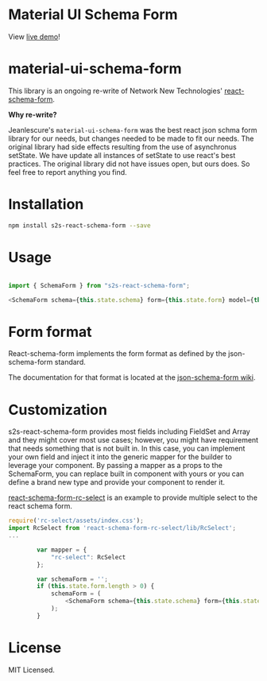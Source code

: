 # Material UI Schema Form

View [live demo]( )!

# material-ui-schema-form

This library is an ongoing re-write of Network New Technologies' [react-schema-form](https://github.com/networknt/react-schema-form).

**Why re-write?**

Jeanlescure's `material-ui-schema-form` was the best react json schma form library for our needs, but changes needed to be made to fit our needs. 
The original library had side effects resulting from the use of asynchronus setState. We have update all instances of setState to use react's best practices.
The original library did not have issues open, but ours does. So feel free to report anything you find. 

# Installation

```sh
npm install s2s-react-schema-form --save
```


# Usage

```js

import { SchemaForm } from "s2s-react-schema-form";

<SchemaForm schema={this.state.schema} form={this.state.form} model={this.props.model} onModelChange={this.props.onModelChange} />

```

# Form format

React-schema-form implements the form format as defined by the json-schema-form standard.

The documentation for that format is located at the [json-schema-form wiki](https://github.com/json-schema-form/json-schema-form/wiki/Documentation).

# Customization

s2s-react-schema-form provides most fields including FieldSet and Array and they might cover most use cases; however, you might have requirement that needs something that is not built in. In this case, you
can implement your own field and inject it into the generic mapper for the builder to leverage your component. By passing a mapper as a props to the SchemaForm, you can replace built in component with
yours or you can define a brand new type and provide your component to render it.

[react-schema-form-rc-select](https://github.com/networknt/react-schema-form-rc-select) is an example to provide multiple select to the react schema form.

```js
require('rc-select/assets/index.css');
import RcSelect from 'react-schema-form-rc-select/lib/RcSelect';
...

        var mapper = {
            "rc-select": RcSelect
        };

        var schemaForm = '';
        if (this.state.form.length > 0) {
            schemaForm = (
                <SchemaForm schema={this.state.schema} form={this.state.form} model={this.state.model} onModelChange={this.onModelChange} mapper={mapper} />
            );
        }


```

# License

MIT Licensed.
